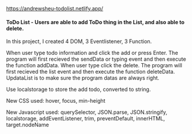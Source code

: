 <https://andrewsheu-todolist.netlify.app/>

#### ToDo List - Users are able to add ToDo thing in the List, and also able to delete.

In this project, I created 4 DOM, 3 Eventlistener, 3 Function.

When user type todo information and click the add or press Enter.
The program will first recieved the sendData or typing event and then execute the function addData.
When user type click the delete.
The program will first recieved the list event and then execute the function deleteData.
UpdataList is to make sure the program datas are always right.

Use localstorage to store the add todo, converted to string.

New CSS used: hover, focus, min-height

New Javascript used: querySelector, JSON.parse, JSON.stringify, localstorage, addEventListener, trim, preventDefault, innerHTML, target.nodeName
